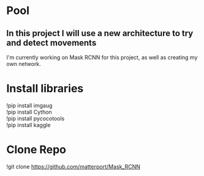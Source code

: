# Pool

## In this project I will use a new architecture to try and detect movements 
  
  
I'm currently working on Mask RCNN for this project, as well as creating my own network.  



# Install libraries
!pip install imgaug  
!pip install Cython  
!pip install pycocotools  
!pip install kaggle  

# Clone Repo
!git clone https://github.com/matterport/Mask_RCNN

